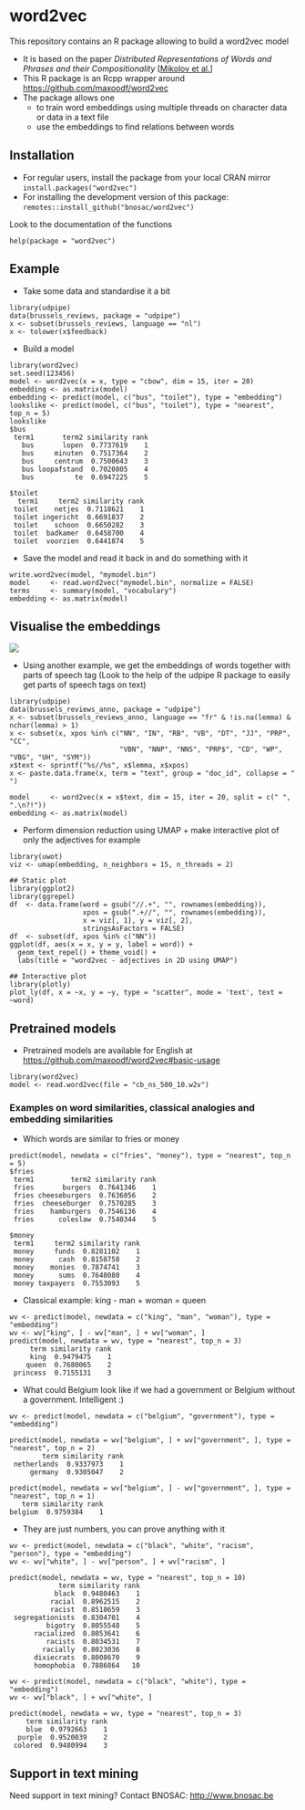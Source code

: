# word2vec 

This repository contains an R package allowing to build a word2vec model

- It is based on the paper *Distributed Representations of Words and Phrases and their Compositionality* [[Mikolov et al.](https://arxiv.org/pdf/1310.4546.pdf)]
- This R package is an Rcpp wrapper around https://github.com/maxoodf/word2vec
- The package allows one 
    - to train word embeddings using multiple threads on character data or data in a text file
    - use the embeddings to find relations between words

## Installation

- For regular users, install the package from your local CRAN mirror `install.packages("word2vec")`
- For installing the development version of this package: `remotes::install_github("bnosac/word2vec")`

Look to the documentation of the functions

```{r}
help(package = "word2vec")
```

## Example

- Take some data and standardise it a bit

```{r}
library(udpipe)
data(brussels_reviews, package = "udpipe")
x <- subset(brussels_reviews, language == "nl")
x <- tolower(x$feedback)
```

- Build a model

```{r}
library(word2vec)
set.seed(123456)
model <- word2vec(x = x, type = "cbow", dim = 15, iter = 20)
embedding <- as.matrix(model)
embedding <- predict(model, c("bus", "toilet"), type = "embedding")
lookslike <- predict(model, c("bus", "toilet"), type = "nearest", top_n = 5)
lookslike
$bus
 term1       term2 similarity rank
   bus       lopen  0.7737619    1
   bus     minuten  0.7517364    2
   bus     centrum  0.7500643    3
   bus loopafstand  0.7020805    4
   bus          te  0.6947225    5

$toilet
  term1     term2 similarity rank
 toilet    netjes  0.7118621    1
 toilet ingericht  0.6691837    2
 toilet    schoon  0.6650282    3
 toilet  badkamer  0.6458700    4
 toilet  voorzien  0.6441874    5
```

- Save the model and read it back in and do something with it

```{r}
write.word2vec(model, "mymodel.bin")
model     <- read.word2vec("mymodel.bin", normalize = FALSE)
terms     <- summary(model, "vocabulary")
embedding <- as.matrix(model)
```

## Visualise the embeddings

![](tools/example-viz.png)

- Using another example, we get the embeddings of words together with parts of speech tag (Look to the help of the udpipe R package to easily get parts of speech tags on text)

```{r}
library(udpipe)
data(brussels_reviews_anno, package = "udpipe")
x <- subset(brussels_reviews_anno, language == "fr" & !is.na(lemma) & nchar(lemma) > 1)
x <- subset(x, xpos %in% c("NN", "IN", "RB", "VB", "DT", "JJ", "PRP", "CC",
                           "VBN", "NNP", "NNS", "PRP$", "CD", "WP", "VBG", "UH", "SYM"))
x$text <- sprintf("%s//%s", x$lemma, x$xpos)
x <- paste.data.frame(x, term = "text", group = "doc_id", collapse = " ")

model     <- word2vec(x = x$text, dim = 15, iter = 20, split = c(" ", ".\n?!"))
embedding <- as.matrix(model)
```

- Perform dimension reduction using UMAP + make interactive plot of only the adjectives for example

```{r}
library(uwot)
viz <- umap(embedding, n_neighbors = 15, n_threads = 2)

## Static plot
library(ggplot2)
library(ggrepel)
df  <- data.frame(word = gsub("//.+", "", rownames(embedding)), 
                  xpos = gsub(".+//", "", rownames(embedding)), 
                  x = viz[, 1], y = viz[, 2], 
                  stringsAsFactors = FALSE)
df  <- subset(df, xpos %in% c("NN"))
ggplot(df, aes(x = x, y = y, label = word)) + 
  geom_text_repel() + theme_void() + 
  labs(title = "word2vec - adjectives in 2D using UMAP")

## Interactive plot
library(plotly)
plot_ly(df, x = ~x, y = ~y, type = "scatter", mode = 'text', text = ~word)
```

## Pretrained models

- Pretrained models are available for English at https://github.com/maxoodf/word2vec#basic-usage

```{r}
library(word2vec)
model <- read.word2vec(file = "cb_ns_500_10.w2v")
```

### Examples on word similarities, classical analogies and embedding similarities

- Which words are similar to fries or money

```{r}
predict(model, newdata = c("fries", "money"), type = "nearest", top_n = 5)
$fries
 term1         term2 similarity rank
 fries       burgers  0.7641346    1
 fries cheeseburgers  0.7636056    2
 fries  cheeseburger  0.7570285    3
 fries    hamburgers  0.7546136    4
 fries      coleslaw  0.7540344    5

$money
 term1     term2 similarity rank
 money     funds  0.8281102    1
 money      cash  0.8158758    2
 money    monies  0.7874741    3
 money      sums  0.7648080    4
 money taxpayers  0.7553093    5
```

- Classical example: king - man + woman = queen

```{r}
wv <- predict(model, newdata = c("king", "man", "woman"), type = "embedding")
wv <- wv["king", ] - wv["man", ] + wv["woman", ]
predict(model, newdata = wv, type = "nearest", top_n = 3)
     term similarity rank
     king  0.9479475    1
    queen  0.7680065    2
 princess  0.7155131    3
```

- What could Belgium look like if we had a government or Belgium without a government. Intelligent :)

```{r}
wv <- predict(model, newdata = c("belgium", "government"), type = "embedding")

predict(model, newdata = wv["belgium", ] + wv["government", ], type = "nearest", top_n = 2)
        term similarity rank
 netherlands  0.9337973    1
     germany  0.9305047    2
     
predict(model, newdata = wv["belgium", ] - wv["government", ], type = "nearest", top_n = 1)
   term similarity rank
belgium  0.9759384    1
```

- They are just numbers, you can prove anything with it

```{r}
wv <- predict(model, newdata = c("black", "white", "racism", "person"), type = "embedding")
wv <- wv["white", ] - wv["person", ] + wv["racism", ] 

predict(model, newdata = wv, type = "nearest", top_n = 10)
            term similarity rank
           black  0.9480463    1
          racial  0.8962515    2
          racist  0.8518659    3
 segregationists  0.8304701    4
         bigotry  0.8055548    5
      racialized  0.8053641    6
         racists  0.8034531    7
        racially  0.8023036    8
      dixiecrats  0.8008670    9
      homophobia  0.7886864   10
      
wv <- predict(model, newdata = c("black", "white"), type = "embedding")
wv <- wv["black", ] + wv["white", ]

predict(model, newdata = wv, type = "nearest", top_n = 3)
    term similarity rank
    blue  0.9792663    1
  purple  0.9520039    2
 colored  0.9480994    3
```


## Support in text mining

Need support in text mining?
Contact BNOSAC: http://www.bnosac.be

